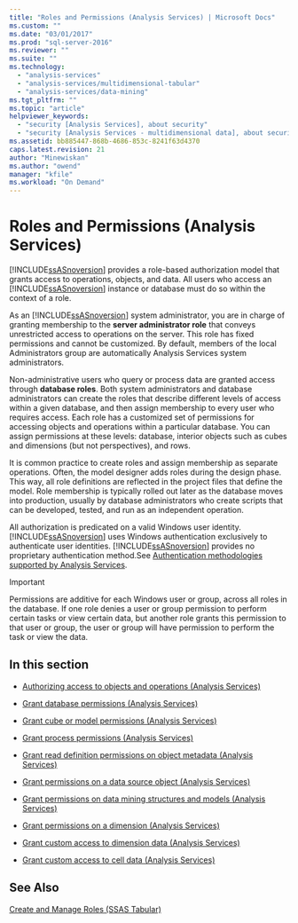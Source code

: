 ```yaml
---
title: "Roles and Permissions (Analysis Services) | Microsoft Docs"
ms.custom: ""
ms.date: "03/01/2017"
ms.prod: "sql-server-2016"
ms.reviewer: ""
ms.suite: ""
ms.technology: 
  - "analysis-services"
  - "analysis-services/multidimensional-tabular"
  - "analysis-services/data-mining"
ms.tgt_pltfrm: ""
ms.topic: "article"
helpviewer_keywords: 
  - "security [Analysis Services], about security"
  - "security [Analysis Services - multidimensional data], about security"
ms.assetid: bb885447-868b-4686-853c-8241f63d4370
caps.latest.revision: 21
author: "Minewiskan"
ms.author: "owend"
manager: "kfile"
ms.workload: "On Demand"
---
```

# Roles and Permissions (Analysis Services)
  [!INCLUDE[ssASnoversion](../../includes/ssasnoversion-md.md)] provides a role-based authorization model that grants access to operations, objects, and data. All users who access an [!INCLUDE[ssASnoversion](../../includes/ssasnoversion-md.md)] instance or database must do so within the context of a role.  
  
 As an [!INCLUDE[ssASnoversion](../../includes/ssasnoversion-md.md)] system administrator, you are in charge of granting membership to the **server administrator role** that conveys unrestricted access to operations on the server. This role has fixed permissions and cannot be customized. By default, members of the local Administrators group are automatically Analysis Services system administrators.  
  
 Non-administrative users who query or process data are granted access through **database roles**. Both system administrators and database administrators can create the roles that describe different levels of access within a given database, and then assign membership to every user who requires access. Each role has a customized set of permissions for accessing objects and operations within a particular database. You can assign permissions at these levels: database, interior objects such as cubes and dimensions (but not perspectives), and rows.  
  
 It is common practice to create roles and assign membership as separate operations. Often, the model designer adds roles during the design phase. This way, all role definitions are reflected in the project files that define the model. Role membership is typically rolled out later as the database moves into production, usually by database administrators who create scripts that can be developed, tested, and run as an independent operation.  
  
 All authorization is predicated on a valid Windows user identity. [!INCLUDE[ssASnoversion](../../includes/ssasnoversion-md.md)] uses Windows authentication exclusively to authenticate user identities. [!INCLUDE[ssASnoversion](../../includes/ssasnoversion-md.md)] provides no proprietary authentication method.See [Authentication methodologies supported by Analysis Services](../../analysis-services/instances/authentication-methodologies-supported-by-analysis-services.md).  
  
> [!IMPORTANT]  
>  Permissions are additive for each Windows user or group, across all roles in the database. If one role denies a user or group permission to perform certain tasks or view certain data, but another role grants this permission to that user or group, the user or group will have permission to perform the task or view the data.  
  
## In this section  
  
-   [Authorizing access to objects and operations &#40;Analysis Services&#41;](../../analysis-services/multidimensional-models/authorizing-access-to-objects-and-operations-analysis-services.md)  
  
-   [Grant database permissions &#40;Analysis Services&#41;](../../analysis-services/multidimensional-models/grant-database-permissions-analysis-services.md)  
  
-   [Grant cube or model permissions &#40;Analysis Services&#41;](../../analysis-services/multidimensional-models/grant-cube-or-model-permissions-analysis-services.md)  
  
-   [Grant process permissions &#40;Analysis Services&#41;](../../analysis-services/multidimensional-models/grant-process-permissions-analysis-services.md)  
  
-   [Grant read definition permissions on object metadata &#40;Analysis Services&#41;](../../analysis-services/multidimensional-models/grant-read-definition-permissions-on-object-metadata-analysis-services.md)  
  
-   [Grant permissions on a data source object &#40;Analysis Services&#41;](../../analysis-services/multidimensional-models/grant-permissions-on-a-data-source-object-analysis-services.md)  
  
-   [Grant permissions on data mining structures and models &#40;Analysis Services&#41;](../../analysis-services/multidimensional-models/grant-permissions-on-data-mining-structures-and-models-analysis-services.md)  
  
-   [Grant permissions on a dimension &#40;Analysis Services&#41;](../../analysis-services/multidimensional-models/grant-permissions-on-a-dimension-analysis-services.md)  
  
-   [Grant custom access to dimension data &#40;Analysis Services&#41;](../../analysis-services/multidimensional-models/grant-custom-access-to-dimension-data-analysis-services.md)  
  
-   [Grant custom access to cell data &#40;Analysis Services&#41;](../../analysis-services/multidimensional-models/grant-custom-access-to-cell-data-analysis-services.md)  
  
## See Also  
 [Create and Manage Roles &#40;SSAS Tabular&#41;](../../analysis-services/tabular-models/create-and-manage-roles-ssas-tabular.md)  
  
  
